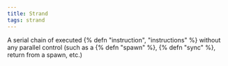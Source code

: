 ```yaml
---
title: Strand
tags: strand
---
```

A serial chain of executed {% defn "instruction", "instructions" %} without any parallel
control (such as a {% defn "spawn" %}, {% defn "sync" %}, return
from a spawn, etc.)